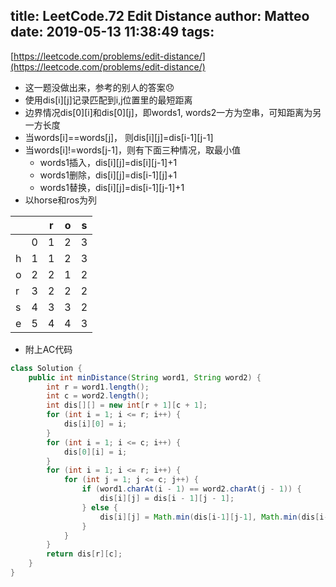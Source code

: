 title: LeetCode.72 Edit Distance
author: Matteo
date: 2019-05-13 11:38:49
tags:
---
[https://leetcode.com/problems/edit-distance/](https://leetcode.com/problems/edit-distance/)
* 这一题没做出来，参考的别人的答案😞
* 使用dis[i][j]记录匹配到i,j位置里的最短距离
* 边界情况dis[0][i]和dis[0][j]，即words1, words2一方为空串，可知距离为另一方长度
* 当words[i]==words[j]， 则dis[i][j]=dis[i-1][j-1]
* 当words[i]!=words[j-1]，则有下面三种情况，取最小值
  * words1插入，dis[i][j]=dis[i][j-1]+1
  * words1删除，dis[i][j]=dis[i-1][j]+1
  * words1替换，dis[i][j]=dis[i-1][j-1]+1
* 以horse和ros为列

|||r|o|s|
|-|-|-|-|-|
| |0|1|2|3|
|h|1|1|2|3|
|o|2|2|1|2|
|r|3|2|2|2|
|s|4|3|3|2|
|e|5|4|4|3|

* 附上AC代码
```java
class Solution {
    public int minDistance(String word1, String word2) {
        int r = word1.length();
        int c = word2.length();
        int dis[][] = new int[r + 1][c + 1];
        for (int i = 1; i <= r; i++) {
            dis[i][0] = i;
        }
        for (int i = 1; i <= c; i++) {
            dis[0][i] = i;
        }
        for (int i = 1; i <= r; i++) {
            for (int j = 1; j <= c; j++) {
                if (word1.charAt(i - 1) == word2.charAt(j - 1)) {
                    dis[i][j] = dis[i - 1][j - 1];
                } else {
                    dis[i][j] = Math.min(dis[i-1][j-1], Math.min(dis[i-1][j], dis[i][j-1]));
                }
            }
        }
        return dis[r][c];
    }
}
```